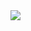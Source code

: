 <a href="https://github.com/anuraghazra/github-readme-stats">
  <img src="https://github-readme-stats.vercel.app/api?username=mxrch&show_icons=true&hide_border=true&theme=radical" />
</a>
